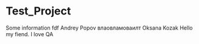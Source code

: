 # Test_Project

Some information
fdf
Andrey Popov
влаовламоваилт
Oksana Kozak
Hello my fiend. I love QA
